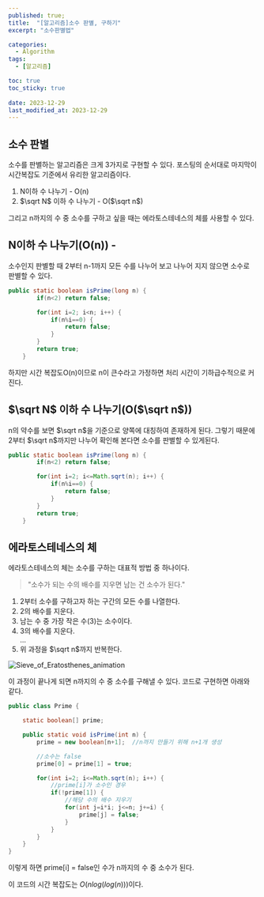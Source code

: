 ```yaml
---
published: true;
title:  "[알고리즘]소수 판별, 구하기"
excerpt: "소수판별법"

categories:
  - Algorithm
tags:
  - [알고리즘]

toc: true
toc_sticky: true
 
date: 2023-12-29
last_modified_at: 2023-12-29
---
```

## 소수 판별
소수를 판별하는 알고리즘은 크게 3가지로 구현할 수 있다. 포스팅의 순서대로 마지막이 시간복잡도 기준에서 유리한 알고리즘이다.

  1. N이하 수 나누기 - O(n)
  2. $\sqrt N$ 이하 수 나누기 - O($\sqrt n$)
  
그리고 n까지의 수 중 소수를 구하고 싶을 때는 에라토스테네스의 체를 사용할 수 있다. 
## N이하 수 나누기(O(n)) - 
소수인지 판별할 때 2부터 n-1까지 모든 수를 나누어 보고 나누어 지지 않으면 소수로 판별할 수 있다.
```java
public static boolean isPrime(long n) {
        if(n<2) return false;

        for(int i=2; i<n; i++) {
            if(n%i==0) {
                return false;
            }
        }
        return true;
    }
``` 
하지만 시간 복잡도O(n)이므로 n이 큰수라고 가정하면 처리 시간이 기하급수적으로 커진다.


## $\sqrt N$ 이하 수 나누기(O($\sqrt n$))
n의 약수를 보면 $\sqrt n$을 기준으로 양쪽에 대칭하여 존재하게 된다. 그렇기 때문에 2부터 $\sqrt n$까지만 나누어 확인해 본다면 소수를 판별할 수 있게된다.
```java
public static boolean isPrime(long n) {
        if(n<2) return false;

        for(int i=2; i<=Math.sqrt(n); i++) {
            if(n%i==0) {
                return false;
            }
        }
        return true;
    }
```

## 에라토스테네스의 체
에라토스테네스의 체는 소수를 구하는 대표적 방법 중 하나이다.

> "소수가 되는 수의 배수를 지우면 남는 건 소수가 된다."

1. 2부터 소수를 구하고자 하는 구간의 모든 수를 나열한다.
2. 2의 배수를 지운다.
3. 남는 수 중 가장 작은 수(3)는 소수이다.
4. 3의 배수를 지운다.  
...
5. 위 과정을 $\sqrt n$까지 반복한다.

![Sieve_of_Eratosthenes_animation](https://github.com/gunnu3226/gunnu3226.github.io/assets/139452702/7c5967aa-facf-4d6d-a13e-9ac0bb6b80c8)

이 과정이 끝나게 되면 n까지의 수 중 소수를 구해낼 수 있다.
코드로 구현하면 아래와 같다.
```java
public class Prime {

    static boolean[] prime;

    public static void isPrime(int n) {
        prime = new boolean[n+1];  //n까지 만들기 위해 n+1개 생성

        //소수는 false
        prime[0] = prime[1] = true;

        for(int i=2; i<=Math.sqrt(n); i++) {
            //prime[i]가 소수인 경우
            if(!prime[1]) {
                //해당 수의 배수 지우기
                for(int j=i*i; j<=n; j+=i) {
                    prime[j] = false;
                }
            }
        }
    }
}
```
이렇게 하면 prime[i] = false인 수가 n까지의 수 중 소수가 된다.

이 코드의 시간 복잡도는 $O(nlog(log(n)))$이다.